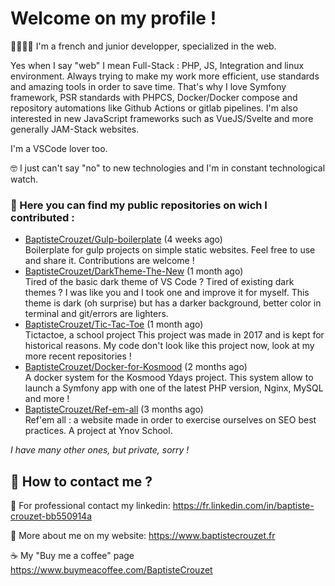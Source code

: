 # Welcome on my profile !

👨‍💻🇫🇷 I'm a french and junior developper, specialized in the web.

Yes when I say "web" I mean Full-Stack : PHP, JS, Integration and linux environment.
Always trying to make my work more efficient, use standards and amazing tools in order to save time. That's why I love Symfony framework, PSR standards with PHPCS, Docker/Docker compose and repository automations like Github Actions or gitlab pipelines.
I'm also interested in new JavaScript frameworks such as VueJS/Svelte and more generally JAM-Stack websites.

I'm a VSCode lover too.

🤓 I just can't say "no" to new technologies and I'm in constant technological watch.

### 🏁 Here you can find my public repositories on wich I contributed :


* [BaptisteCrouzet/Gulp-boilerplate](https://github.com/BaptisteCrouzet/Gulp-boilerplate) (4 weeks ago)<br>
    Boilerplate for gulp projects on simple static websites. Feel free to use and share it. Contributions are welcome !
* [BaptisteCrouzet/DarkTheme-The-New](https://github.com/BaptisteCrouzet/DarkTheme-The-New) (1 month ago)<br>
    Tired of the basic dark theme of VS Code ? Tired of existing dark themes ? I was like you and I took one and improve it for myself. This theme is dark (oh surprise) but has a darker background, better color in terminal and git/errors are lighters.
* [BaptisteCrouzet/Tic-Tac-Toe](https://github.com/BaptisteCrouzet/Tic-Tac-Toe) (1 month ago)<br>
    Tictactoe, a school project This project was made in 2017 and is kept for historical reasons. My code don&#39;t look like this project now, look at my more recent repositories !
* [BaptisteCrouzet/Docker-for-Kosmood](https://github.com/BaptisteCrouzet/Docker-for-Kosmood) (2 months ago)<br>
    A docker system for the Kosmood Ydays project. This system allow to launch a Symfony app with one of the latest PHP version, Nginx, MySQL and more !
* [BaptisteCrouzet/Ref-em-all](https://github.com/BaptisteCrouzet/Ref-em-all) (3 months ago)<br>
    Ref&#39;em all : a website made in order to exercise ourselves on SEO best practices. A project at Ynov School.

*I have many other ones, but private, sorry !*

## 💬 How to contact me ?

🔎 For professional contact my linkedin: https://fr.linkedin.com/in/baptiste-crouzet-bb550914a

🔗 More about me on my website: https://www.baptistecrouzet.fr

☕ My "Buy me a coffee" page https://www.buymeacoffee.com/BaptisteCrouzet
